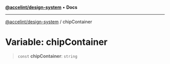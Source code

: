 [**@accelint/design-system**](../README.md) • **Docs**

***

[@accelint/design-system](../README.md) / chipContainer

# Variable: chipContainer

> `const` **chipContainer**: `string`
